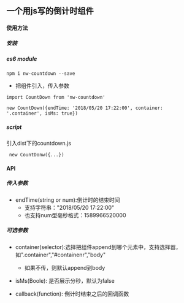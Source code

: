 ## 一个用js写的倒计时组件

#### 使用方法

##### 安装

##### es6 module

```
npm i nw-countdown --save
```


- 把组件引入，传入参数

```
import CountDown from 'nw-countdown'

new CountDown({endTime: '2018/05/20 17:22:00', container: '.container', isMs: true})
``` 

##### script

引入dist下的countdown.js

```
 new CountDonw({...})

```

#### API

##### 传入参数
- endTime(string or num):倒计时的结束时间
  + 支持字符串："2018/05/20 17:22:00"
  + 也支持num型毫秒格式：1589966520000
  
##### 可选参数
- container(selector):选择把组件append到哪个元素中，支持选择器，如".container","#containenr","body"
  + 如果不传，则默认append到body
  
- isMs(Boole): 是否展示分秒，默认为false

- callback(function): 倒计时结束之后的回调函数 


